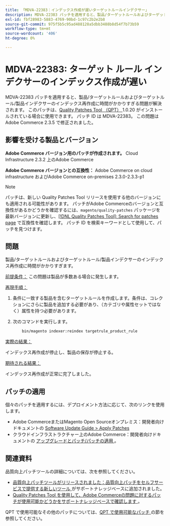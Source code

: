 ```yaml
---
title: 「MDVA-22383：インデックス作成が遅いターゲットルールインデクサー」
description: MDVA-22383 パッチを適用すると、製品/ターゲットルールおよびターゲットルール/製品インデクサーのインデックス再作成に時間がかかりすぎる問題が解決されます。 このパッチは、[Quality Patches Tool （QPT） ] （/help/announcements/adobe-commerce-announcements/magento-quality-patches-released-new-tool-to-self-serve-quality-patches.md） 1.0.20 がインストールされている場合に利用できます。 パッチ ID は MDVA-22383。 この問題はAdobe Commerce 2.3.5 で修正されました。
exl-id: fbf28983-5883-4769-90bd-1c97c2b2e2b8
source-git-commit: 975f5b5c95ad488128a5dbb3488b8d54f7b73b59
workflow-type: tm+mt
source-wordcount: '406'
ht-degree: 0%

---
```


# MDVA-22383: ターゲット ルール インデクサーのインデックス作成が遅い

MDVA-22383 パッチを適用すると、製品/ターゲットルールおよびターゲットルール/製品インデクサーのインデックス再作成に時間がかかりすぎる問題が解決されます。 このパッチは、[Quality Patches Tool （QPT） ](/help/announcements/adobe-commerce-announcements/magento-quality-patches-released-new-tool-to-self-serve-quality-patches.md)1.0.20 がインストールされている場合に使用できます。 パッチ ID は MDVA-22383。 この問題はAdobe Commerce 2.3.5 で修正されました。

## 影響を受ける製品とバージョン

**Adobe Commerce バージョン用のパッチが作成されます。** Cloud Infrastructure 2.3.2 上のAdobe Commerce

**Adobe Commerce バージョンとの互換性：** Adobe Commerce on cloud infrastructure およびAdobe Commerce on-premises 2.3.0-2.3.3-p1

>[!NOTE]
>
>パッチは、新しい Quality Patches Tool リリースを使用する他のバージョンにも適用される可能性があります。 パッチがAdobe Commerceのバージョンと互換性があるかどうかを確認するには、`magento/quality-patches` パッケージを最新バージョンに更新し、[[!DNL Quality Patches Tool]: Search for patches page](https://devdocs.magento.com/quality-patches/tool.html#patch-grid) で互換性を確認します。 パッチ ID を検索キーワードとして使用して、パッチを見つけます。

## 問題

製品/ターゲットルールおよびターゲットルール/製品インデクサーのインデックス再作成に時間がかかりすぎます。

<u> 前提条件：</u> この問題は製品が多数ある場合に発生します。

<u> 再現手順：</u>

1. 条件に一致する製品を含むターゲットルールを作成します。条件は、コレクションにさらに製品を追加する必要があり、（カテゴリや属性セットではなく）属性を持つ必要があります。
1. 次のコマンドを実行します。

   ```bash
       bin/magento indexer:reindex targetrule_product_rule
   ```

<u> 実際の結果：</u>

インデックス再作成が停止し、製品の保存が停止する。

<u> 期待される結果：</u>

インデックス再作成が正常に完了しました。

## パッチの適用

個々のパッチを適用するには、デプロイメント方法に応じて、次のリンクを使用します。

* Adobe CommerceまたはMagento Open Sourceオンプレミス：開発者向けドキュメントの [Software Update Guide > Apply Patches](https://devdocs.magento.com/guides/v2.4/comp-mgr/patching/mqp.html)
* クラウドインフラストラクチャー上のAdobe Commerce：開発者向けドキュメントの [ アップグレードとパッチ/パッチの適用 ](https://devdocs.magento.com/cloud/project/project-patch.html)。

## 関連資料

品質向上パッチツールの詳細については、次を参照してください。

* [ 品質向上パッチツールがリリースされました：品質向上パッチをセルフサービスで提供する新しいツール ](/help/announcements/adobe-commerce-announcements/magento-quality-patches-released-new-tool-to-self-serve-quality-patches.md) がサポートナレッジベースに追加されました。
* [Quality Patches Tool を使用して、Adobe Commerceの問題に対するパッチが使用可能かどうかをサポートナレッジベースで確認します ](/help/support-tools/patches-available-in-qpt-tool/check-patch-for-magento-issue-with-magento-quality-patches.md)。

QPT で使用可能なその他のパッチについては、[QPT で使用可能なパッチ ](https://support.magento.com/hc/en-us/sections/360010506631-Patches-available-in-MQP-tool-) の節を参照してください。
